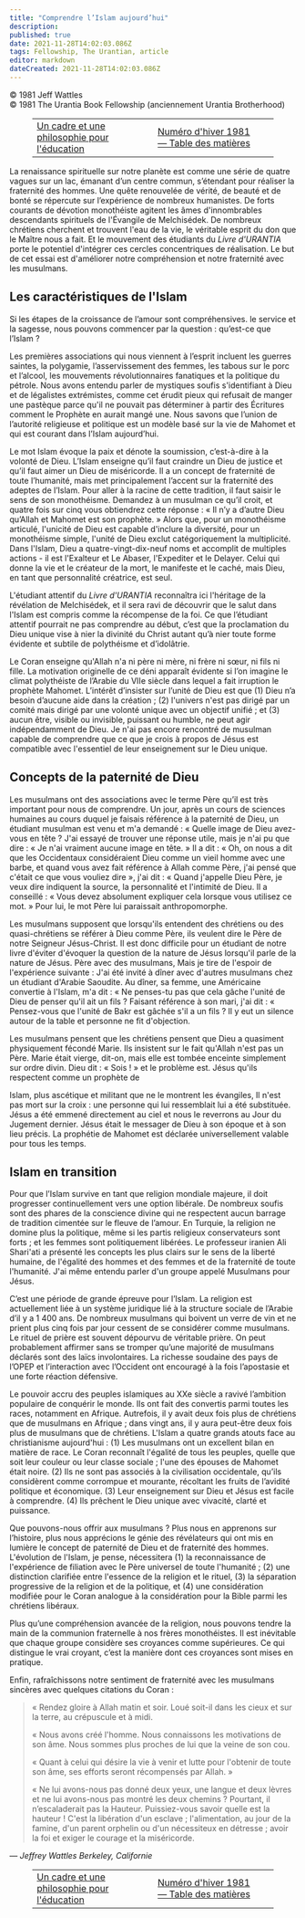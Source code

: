 ```yaml
---
title: "Comprendre l’Islam aujourd’hui"
description: 
published: true
date: 2021-11-28T14:02:03.086Z
tags: Fellowship, The Urantian, article
editor: markdown
dateCreated: 2021-11-28T14:02:03.086Z
---
```


<p class="v-card v-sheet theme--light grey lighten-3 px-2">© 1981 Jeff Wattles<br>© 1981 The Urantia Book Fellowship (anciennement Urantia Brotherhood)</p>
<figure class="table chapter-navigator">
  <table>
    <tbody>
      <tr>
        <td>
        <a href="/fr/article/Sara_Blackstock/A_framework_and_philosophy_for_education">
          <span class="mdi mdi-arrow-left-drop-circle"></span><span class="pl-2">Un cadre et une philosophie pour l'éducation</span>
        </a>
        </td>
        <td>
        <a href="/fr/index/articles_the_urantian#numéro-d'hiver-1981">
          <span class="mdi mdi-book-open-variant"></span><span class="pl-2">Numéro d'hiver 1981 — Table des matières</span>
        </a>
        </td>
        <td>
        </td>
      </tr>
    </tbody>
  </table>
</figure>



La renaissance spirituelle sur notre planète est comme une série de quatre vagues sur un lac, émanant d’un centre commun, s’étendant pour réaliser la fraternité des hommes. Une quête renouvelée de vérité, de beauté et de bonté se répercute sur l’expérience de nombreux humanistes. De forts courants de dévotion monothéiste agitent les âmes d'innombrables descendants spirituels de l'Évangile de Melchisédek. De nombreux chrétiens cherchent et trouvent l'eau de la vie, le véritable esprit du don que le Maître nous a fait. Et le mouvement des étudiants du _Livre d'URANTIA_ porte le potentiel d'intégrer ces cercles concentriques de réalisation. Le but de cet essai est d'améliorer notre compréhension et notre fraternité avec les musulmans.

## Les caractéristiques de l'Islam

Si les étapes de la croissance de l’amour sont compréhensives. le service et la sagesse, nous pouvons commencer par la question : qu’est-ce que l’Islam ?

Les premières associations qui nous viennent à l’esprit incluent les guerres saintes, la polygamie, l’asservissement des femmes, les tabous sur le porc et l’alcool, les mouvements révolutionnaires fanatiques et la politique du pétrole. Nous avons entendu parler de mystiques soufis s'identifiant à Dieu et de légalistes extrémistes, comme cet érudit pieux qui refusait de manger une pastèque parce qu'il ne pouvait pas déterminer à partir des Écritures comment le Prophète en aurait mangé une. Nous savons que l’union de l’autorité religieuse et politique est un modèle basé sur la vie de Mahomet et qui est courant dans l’Islam aujourd’hui.

Le mot Islam évoque la paix et dénote la soumission, c’est-à-dire à la volonté de Dieu. L’Islam enseigne qu’il faut craindre un Dieu de justice et qu’il faut aimer un Dieu de miséricorde. Il a un concept de fraternité de toute l’humanité, mais met principalement l’accent sur la fraternité des adeptes de l’Islam. Pour aller à la racine de cette tradition, il faut saisir le sens de son monothéisme. Demandez à un musulman ce qu’il croit, et quatre fois sur cinq vous obtiendrez cette réponse : « Il n’y a d’autre Dieu qu’Allah et Mahomet est son prophète. » Alors que, pour un monothéisme articulé, l'unicité de Dieu est capable d'inclure la diversité, pour un monothéisme simple, l'unité de Dieu exclut catégoriquement la multiplicité. Dans l'Islam, Dieu a quatre-vingt-dix-neuf noms et accomplit de multiples actions - il est l'Exalteur et Le Abaser, l'Expediter et le Delayer. Celui qui donne la vie et le créateur de la mort, le manifeste et le caché, mais Dieu, en tant que personnalité créatrice, est seul.

L'étudiant attentif du _Livre d'URANTIA_ reconnaîtra ici l'héritage de la révélation de Melchisédek, et il sera ravi de découvrir que le salut dans l'Islam est compris comme la récompense de la foi. Ce que l’étudiant attentif pourrait ne pas comprendre au début, c’est que la proclamation du Dieu unique vise à nier la divinité du Christ autant qu’à nier toute forme évidente et subtile de polythéisme et d’idolâtrie.

Le Coran enseigne qu'Allah n'a ni père ni mère, ni frère ni sœur, ni fils ni fille. La motivation originelle de ce déni apparaît évidente si l’on imagine le climat polythéiste de l’Arabie du VIIe siècle dans lequel a fait irruption le prophète Mahomet. L’intérêt d’insister sur l’unité de Dieu est que (1) Dieu n’a besoin d’aucune aide dans la création ; (2) l'univers n'est pas dirigé par un comité mais dirigé par une volonté unique avec un objectif unifié ; et (3) aucun être, visible ou invisible, puissant ou humble, ne peut agir indépendamment de Dieu. Je n'ai pas encore rencontré de musulman capable de comprendre que ce que je crois à propos de Jésus est compatible avec l'essentiel de leur enseignement sur le Dieu unique.

## Concepts de la paternité de Dieu

Les musulmans ont des associations avec le terme Père qu’il est très important pour nous de comprendre. Un jour, après un cours de sciences humaines au cours duquel je faisais référence à la paternité de Dieu, un étudiant musulman est venu et m'a demandé : « Quelle image de Dieu avez-vous en tête ? J'ai essayé de trouver une réponse utile, mais je n'ai pu que dire : « Je n'ai vraiment aucune image en tête. » Il a dit : « Oh, on nous a dit que les Occidentaux considéraient Dieu comme un vieil homme avec une barbe, et quand vous avez fait référence à Allah comme Père, j'ai pensé que c'était ce que vous vouliez dire », j'ai dit : « Quand j'appelle Dieu Père, je veux dire indiquent la source, la personnalité et l'intimité de Dieu. Il a conseillé : « Vous devez absolument expliquer cela lorsque vous utilisez ce mot. » Pour lui, le mot Père lui paraissait anthropomorphe.

Les musulmans supposent que lorsqu'ils entendent des chrétiens ou des quasi-chrétiens se référer à Dieu comme Père, ils veulent dire le Père de notre Seigneur Jésus-Christ. Il est donc difficile pour un étudiant de notre livre d'éviter d'évoquer la question de la nature de Jésus lorsqu'il parle de la nature de Jésus. Père avec des musulmans, Mais je tire de l'espoir de l'expérience suivante : J'ai été invité à dîner avec d'autres musulmans chez un étudiant d'Arabie Saoudite. Au dîner, sa femme, une Américaine convertie à l'Islam, m'a dit : « Ne penses-tu pas que cela gâche l'unité de Dieu de penser qu'il ait un fils ? Faisant référence à son mari, j'ai dit : « Pensez-vous que l'unité de Bakr est gâchée s'il a un fils ? Il y eut un silence autour de la table et personne ne fit d'objection.

Les musulmans pensent que les chrétiens pensent que Dieu a quasiment physiquement fécondé Marie. Ils insistent sur le fait qu'Allah n'est pas un Père. Marie était vierge, dit-on, mais elle est tombée enceinte simplement sur ordre divin. Dieu dit : « Sois ! » et le problème est. Jésus qu'ils respectent comme un prophète de

Islam, plus ascétique et militant que ne le montrent les évangiles, Il n'est pas mort sur la croix : une personne qui lui ressemblait lui a été substituée. Jésus a été emmené directement au ciel et nous le reverrons au Jour du Jugement dernier. Jésus était le messager de Dieu à son époque et à son lieu précis. La prophétie de Mahomet est déclarée universellement valable pour tous les temps.

## Islam en transition

Pour que l’Islam survive en tant que religion mondiale majeure, il doit progresser continuellement vers une option libérale. De nombreux soufis sont des phares de la conscience divine qui ne respectent aucun barrage de tradition cimentée sur le fleuve de l’amour. En Turquie, la religion ne domine plus la politique, même si les partis religieux conservateurs sont forts ; et les femmes sont politiquement libérées. Le professeur iranien Ali Shari'ati a présenté les concepts les plus clairs sur le sens de la liberté humaine, de l'égalité des hommes et des femmes et de la fraternité de toute l'humanité. J'ai même entendu parler d'un groupe appelé Musulmans pour Jésus.

C’est une période de grande épreuve pour l’Islam. La religion est actuellement liée à un système juridique lié à la structure sociale de l’Arabie d’il y a 1 400 ans. De nombreux musulmans qui boivent un verre de vin et ne prient plus cinq fois par jour cessent de se considérer comme musulmans. Le rituel de prière est souvent dépourvu de véritable prière. On peut probablement affirmer sans se tromper qu’une majorité de musulmans déclarés sont des laïcs involontaires. La richesse soudaine des pays de l’OPEP et l’interaction avec l’Occident ont encouragé à la fois l’apostasie et une forte réaction défensive.

Le pouvoir accru des peuples islamiques au XXe siècle a ravivé l’ambition populaire de conquérir le monde. Ils ont fait des convertis parmi toutes les races, notamment en Afrique. Autrefois, il y avait deux fois plus de chrétiens que de musulmans en Afrique ; dans vingt ans, il y aura peut-être deux fois plus de musulmans que de chrétiens. L'Islam a quatre grands atouts face au christianisme aujourd'hui : (1) Les musulmans ont un excellent bilan en matière de race. Le Coran reconnaît l'égalité de tous les peuples, quelle que soit leur couleur ou leur classe sociale ; l'une des épouses de Mahomet était noire. (2) Ils ne sont pas associés à la civilisation occidentale, qu’ils considèrent comme corrompue et mourante, récoltant les fruits de l’avidité politique et économique. (3) Leur enseignement sur Dieu et Jésus est facile à comprendre. (4) Ils prêchent le Dieu unique avec vivacité, clarté et puissance.

Que pouvons-nous offrir aux musulmans ? Plus nous en apprenons sur l’histoire, plus nous apprécions le génie des révélateurs qui ont mis en lumière le concept de paternité de Dieu et de fraternité des hommes. L'évolution de l'Islam, je pense, nécessitera (1) la reconnaissance de l'expérience de filiation avec le Père universel de toute l'humanité ; (2) une distinction clarifiée entre l'essence de la religion et le rituel, (3) la séparation progressive de la religion et de la politique, et (4) une considération modifiée pour le Coran analogue à la considération pour la Bible parmi les chrétiens libéraux.

Plus qu’une compréhension avancée de la religion, nous pouvons tendre la main de la communion fraternelle à nos frères monothéistes. Il est inévitable que chaque groupe considère ses croyances comme supérieures. Ce qui distingue le vrai croyant, c’est la manière dont ces croyances sont mises en pratique.

Enfin, rafraîchissons notre sentiment de fraternité avec les musulmans sincères avec quelques citations du Coran :

> « Rendez gloire à Allah matin et soir. Loué soit-il dans les cieux et sur la terre, au crépuscule et à midi.
> 
> « Nous avons créé l'homme. Nous connaissons les motivations de son âme. Nous sommes plus proches de lui que la veine de son cou.
> 
> « Quant à celui qui désire la vie à venir et lutte pour l'obtenir de toute son âme, ses efforts seront récompensés par Allah. »
> 
> « Ne lui avons-nous pas donné deux yeux, une langue et deux lèvres et ne lui avons-nous pas montré les deux chemins ? Pourtant, il n’escaladerait pas la Hauteur. Puissiez-vous savoir quelle est la hauteur ! C'est la libération d'un esclave ; l'alimentation, au jour de la famine, d'un parent orphelin ou d'un nécessiteux en détresse ; avoir la foi et exiger le courage et la miséricorde.

— _Jeffrey Wattles_
_Berkeley, Californie_



<figure class="table chapter-navigator">
  <table>
    <tbody>
      <tr>
        <td>
        <a href="/fr/article/Sara_Blackstock/A_framework_and_philosophy_for_education">
          <span class="mdi mdi-arrow-left-drop-circle"></span><span class="pl-2">Un cadre et une philosophie pour l'éducation</span>
        </a>
        </td>
        <td>
        <a href="/fr/index/articles_the_urantian#numéro-d'hiver-1981">
          <span class="mdi mdi-book-open-variant"></span><span class="pl-2">Numéro d'hiver 1981 — Table des matières</span>
        </a>
        </td>
        <td>
        </td>
      </tr>
    </tbody>
  </table>
</figure>
